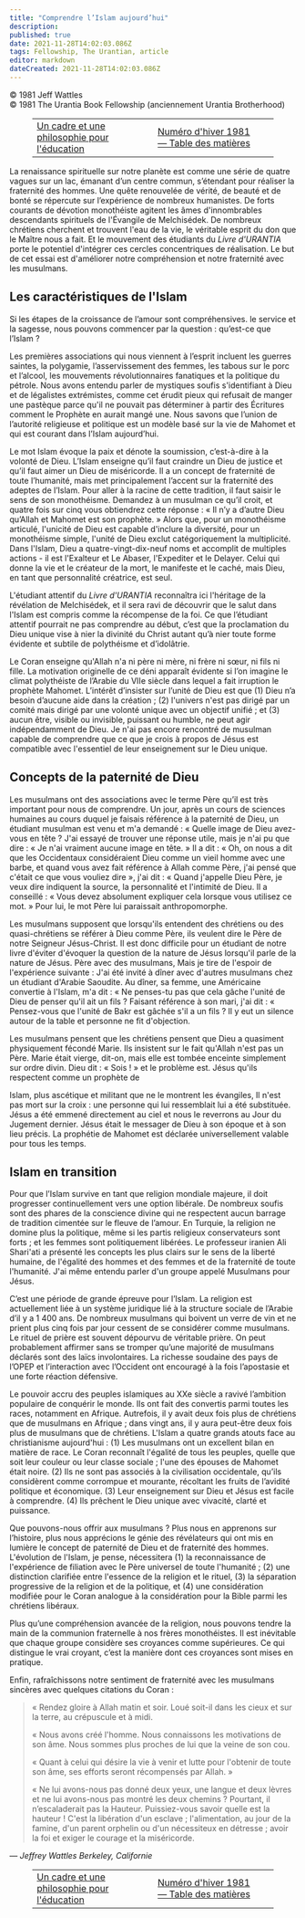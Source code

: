 ```yaml
---
title: "Comprendre l’Islam aujourd’hui"
description: 
published: true
date: 2021-11-28T14:02:03.086Z
tags: Fellowship, The Urantian, article
editor: markdown
dateCreated: 2021-11-28T14:02:03.086Z
---
```


<p class="v-card v-sheet theme--light grey lighten-3 px-2">© 1981 Jeff Wattles<br>© 1981 The Urantia Book Fellowship (anciennement Urantia Brotherhood)</p>
<figure class="table chapter-navigator">
  <table>
    <tbody>
      <tr>
        <td>
        <a href="/fr/article/Sara_Blackstock/A_framework_and_philosophy_for_education">
          <span class="mdi mdi-arrow-left-drop-circle"></span><span class="pl-2">Un cadre et une philosophie pour l'éducation</span>
        </a>
        </td>
        <td>
        <a href="/fr/index/articles_the_urantian#numéro-d'hiver-1981">
          <span class="mdi mdi-book-open-variant"></span><span class="pl-2">Numéro d'hiver 1981 — Table des matières</span>
        </a>
        </td>
        <td>
        </td>
      </tr>
    </tbody>
  </table>
</figure>



La renaissance spirituelle sur notre planète est comme une série de quatre vagues sur un lac, émanant d’un centre commun, s’étendant pour réaliser la fraternité des hommes. Une quête renouvelée de vérité, de beauté et de bonté se répercute sur l’expérience de nombreux humanistes. De forts courants de dévotion monothéiste agitent les âmes d'innombrables descendants spirituels de l'Évangile de Melchisédek. De nombreux chrétiens cherchent et trouvent l'eau de la vie, le véritable esprit du don que le Maître nous a fait. Et le mouvement des étudiants du _Livre d'URANTIA_ porte le potentiel d'intégrer ces cercles concentriques de réalisation. Le but de cet essai est d'améliorer notre compréhension et notre fraternité avec les musulmans.

## Les caractéristiques de l'Islam

Si les étapes de la croissance de l’amour sont compréhensives. le service et la sagesse, nous pouvons commencer par la question : qu’est-ce que l’Islam ?

Les premières associations qui nous viennent à l’esprit incluent les guerres saintes, la polygamie, l’asservissement des femmes, les tabous sur le porc et l’alcool, les mouvements révolutionnaires fanatiques et la politique du pétrole. Nous avons entendu parler de mystiques soufis s'identifiant à Dieu et de légalistes extrémistes, comme cet érudit pieux qui refusait de manger une pastèque parce qu'il ne pouvait pas déterminer à partir des Écritures comment le Prophète en aurait mangé une. Nous savons que l’union de l’autorité religieuse et politique est un modèle basé sur la vie de Mahomet et qui est courant dans l’Islam aujourd’hui.

Le mot Islam évoque la paix et dénote la soumission, c’est-à-dire à la volonté de Dieu. L’Islam enseigne qu’il faut craindre un Dieu de justice et qu’il faut aimer un Dieu de miséricorde. Il a un concept de fraternité de toute l’humanité, mais met principalement l’accent sur la fraternité des adeptes de l’Islam. Pour aller à la racine de cette tradition, il faut saisir le sens de son monothéisme. Demandez à un musulman ce qu’il croit, et quatre fois sur cinq vous obtiendrez cette réponse : « Il n’y a d’autre Dieu qu’Allah et Mahomet est son prophète. » Alors que, pour un monothéisme articulé, l'unicité de Dieu est capable d'inclure la diversité, pour un monothéisme simple, l'unité de Dieu exclut catégoriquement la multiplicité. Dans l'Islam, Dieu a quatre-vingt-dix-neuf noms et accomplit de multiples actions - il est l'Exalteur et Le Abaser, l'Expediter et le Delayer. Celui qui donne la vie et le créateur de la mort, le manifeste et le caché, mais Dieu, en tant que personnalité créatrice, est seul.

L'étudiant attentif du _Livre d'URANTIA_ reconnaîtra ici l'héritage de la révélation de Melchisédek, et il sera ravi de découvrir que le salut dans l'Islam est compris comme la récompense de la foi. Ce que l’étudiant attentif pourrait ne pas comprendre au début, c’est que la proclamation du Dieu unique vise à nier la divinité du Christ autant qu’à nier toute forme évidente et subtile de polythéisme et d’idolâtrie.

Le Coran enseigne qu'Allah n'a ni père ni mère, ni frère ni sœur, ni fils ni fille. La motivation originelle de ce déni apparaît évidente si l’on imagine le climat polythéiste de l’Arabie du VIIe siècle dans lequel a fait irruption le prophète Mahomet. L’intérêt d’insister sur l’unité de Dieu est que (1) Dieu n’a besoin d’aucune aide dans la création ; (2) l'univers n'est pas dirigé par un comité mais dirigé par une volonté unique avec un objectif unifié ; et (3) aucun être, visible ou invisible, puissant ou humble, ne peut agir indépendamment de Dieu. Je n'ai pas encore rencontré de musulman capable de comprendre que ce que je crois à propos de Jésus est compatible avec l'essentiel de leur enseignement sur le Dieu unique.

## Concepts de la paternité de Dieu

Les musulmans ont des associations avec le terme Père qu’il est très important pour nous de comprendre. Un jour, après un cours de sciences humaines au cours duquel je faisais référence à la paternité de Dieu, un étudiant musulman est venu et m'a demandé : « Quelle image de Dieu avez-vous en tête ? J'ai essayé de trouver une réponse utile, mais je n'ai pu que dire : « Je n'ai vraiment aucune image en tête. » Il a dit : « Oh, on nous a dit que les Occidentaux considéraient Dieu comme un vieil homme avec une barbe, et quand vous avez fait référence à Allah comme Père, j'ai pensé que c'était ce que vous vouliez dire », j'ai dit : « Quand j'appelle Dieu Père, je veux dire indiquent la source, la personnalité et l'intimité de Dieu. Il a conseillé : « Vous devez absolument expliquer cela lorsque vous utilisez ce mot. » Pour lui, le mot Père lui paraissait anthropomorphe.

Les musulmans supposent que lorsqu'ils entendent des chrétiens ou des quasi-chrétiens se référer à Dieu comme Père, ils veulent dire le Père de notre Seigneur Jésus-Christ. Il est donc difficile pour un étudiant de notre livre d'éviter d'évoquer la question de la nature de Jésus lorsqu'il parle de la nature de Jésus. Père avec des musulmans, Mais je tire de l'espoir de l'expérience suivante : J'ai été invité à dîner avec d'autres musulmans chez un étudiant d'Arabie Saoudite. Au dîner, sa femme, une Américaine convertie à l'Islam, m'a dit : « Ne penses-tu pas que cela gâche l'unité de Dieu de penser qu'il ait un fils ? Faisant référence à son mari, j'ai dit : « Pensez-vous que l'unité de Bakr est gâchée s'il a un fils ? Il y eut un silence autour de la table et personne ne fit d'objection.

Les musulmans pensent que les chrétiens pensent que Dieu a quasiment physiquement fécondé Marie. Ils insistent sur le fait qu'Allah n'est pas un Père. Marie était vierge, dit-on, mais elle est tombée enceinte simplement sur ordre divin. Dieu dit : « Sois ! » et le problème est. Jésus qu'ils respectent comme un prophète de

Islam, plus ascétique et militant que ne le montrent les évangiles, Il n'est pas mort sur la croix : une personne qui lui ressemblait lui a été substituée. Jésus a été emmené directement au ciel et nous le reverrons au Jour du Jugement dernier. Jésus était le messager de Dieu à son époque et à son lieu précis. La prophétie de Mahomet est déclarée universellement valable pour tous les temps.

## Islam en transition

Pour que l’Islam survive en tant que religion mondiale majeure, il doit progresser continuellement vers une option libérale. De nombreux soufis sont des phares de la conscience divine qui ne respectent aucun barrage de tradition cimentée sur le fleuve de l’amour. En Turquie, la religion ne domine plus la politique, même si les partis religieux conservateurs sont forts ; et les femmes sont politiquement libérées. Le professeur iranien Ali Shari'ati a présenté les concepts les plus clairs sur le sens de la liberté humaine, de l'égalité des hommes et des femmes et de la fraternité de toute l'humanité. J'ai même entendu parler d'un groupe appelé Musulmans pour Jésus.

C’est une période de grande épreuve pour l’Islam. La religion est actuellement liée à un système juridique lié à la structure sociale de l’Arabie d’il y a 1 400 ans. De nombreux musulmans qui boivent un verre de vin et ne prient plus cinq fois par jour cessent de se considérer comme musulmans. Le rituel de prière est souvent dépourvu de véritable prière. On peut probablement affirmer sans se tromper qu’une majorité de musulmans déclarés sont des laïcs involontaires. La richesse soudaine des pays de l’OPEP et l’interaction avec l’Occident ont encouragé à la fois l’apostasie et une forte réaction défensive.

Le pouvoir accru des peuples islamiques au XXe siècle a ravivé l’ambition populaire de conquérir le monde. Ils ont fait des convertis parmi toutes les races, notamment en Afrique. Autrefois, il y avait deux fois plus de chrétiens que de musulmans en Afrique ; dans vingt ans, il y aura peut-être deux fois plus de musulmans que de chrétiens. L'Islam a quatre grands atouts face au christianisme aujourd'hui : (1) Les musulmans ont un excellent bilan en matière de race. Le Coran reconnaît l'égalité de tous les peuples, quelle que soit leur couleur ou leur classe sociale ; l'une des épouses de Mahomet était noire. (2) Ils ne sont pas associés à la civilisation occidentale, qu’ils considèrent comme corrompue et mourante, récoltant les fruits de l’avidité politique et économique. (3) Leur enseignement sur Dieu et Jésus est facile à comprendre. (4) Ils prêchent le Dieu unique avec vivacité, clarté et puissance.

Que pouvons-nous offrir aux musulmans ? Plus nous en apprenons sur l’histoire, plus nous apprécions le génie des révélateurs qui ont mis en lumière le concept de paternité de Dieu et de fraternité des hommes. L'évolution de l'Islam, je pense, nécessitera (1) la reconnaissance de l'expérience de filiation avec le Père universel de toute l'humanité ; (2) une distinction clarifiée entre l'essence de la religion et le rituel, (3) la séparation progressive de la religion et de la politique, et (4) une considération modifiée pour le Coran analogue à la considération pour la Bible parmi les chrétiens libéraux.

Plus qu’une compréhension avancée de la religion, nous pouvons tendre la main de la communion fraternelle à nos frères monothéistes. Il est inévitable que chaque groupe considère ses croyances comme supérieures. Ce qui distingue le vrai croyant, c’est la manière dont ces croyances sont mises en pratique.

Enfin, rafraîchissons notre sentiment de fraternité avec les musulmans sincères avec quelques citations du Coran :

> « Rendez gloire à Allah matin et soir. Loué soit-il dans les cieux et sur la terre, au crépuscule et à midi.
> 
> « Nous avons créé l'homme. Nous connaissons les motivations de son âme. Nous sommes plus proches de lui que la veine de son cou.
> 
> « Quant à celui qui désire la vie à venir et lutte pour l'obtenir de toute son âme, ses efforts seront récompensés par Allah. »
> 
> « Ne lui avons-nous pas donné deux yeux, une langue et deux lèvres et ne lui avons-nous pas montré les deux chemins ? Pourtant, il n’escaladerait pas la Hauteur. Puissiez-vous savoir quelle est la hauteur ! C'est la libération d'un esclave ; l'alimentation, au jour de la famine, d'un parent orphelin ou d'un nécessiteux en détresse ; avoir la foi et exiger le courage et la miséricorde.

— _Jeffrey Wattles_
_Berkeley, Californie_



<figure class="table chapter-navigator">
  <table>
    <tbody>
      <tr>
        <td>
        <a href="/fr/article/Sara_Blackstock/A_framework_and_philosophy_for_education">
          <span class="mdi mdi-arrow-left-drop-circle"></span><span class="pl-2">Un cadre et une philosophie pour l'éducation</span>
        </a>
        </td>
        <td>
        <a href="/fr/index/articles_the_urantian#numéro-d'hiver-1981">
          <span class="mdi mdi-book-open-variant"></span><span class="pl-2">Numéro d'hiver 1981 — Table des matières</span>
        </a>
        </td>
        <td>
        </td>
      </tr>
    </tbody>
  </table>
</figure>
